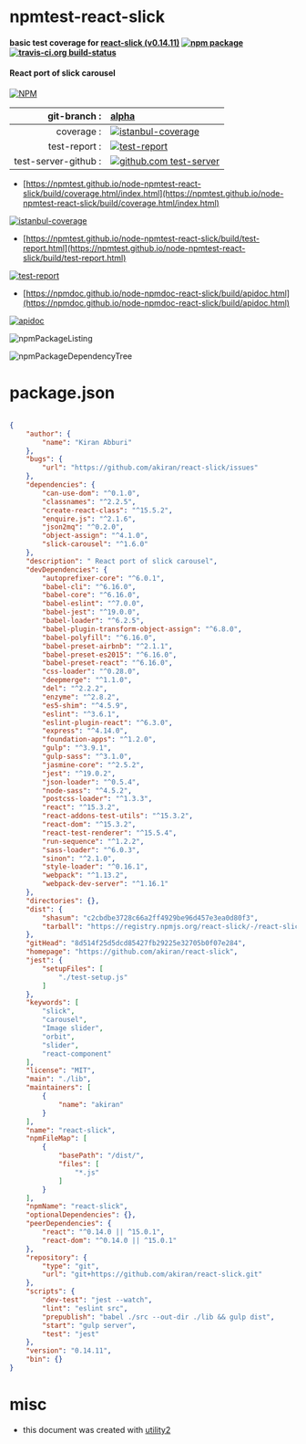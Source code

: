 # npmtest-react-slick

#### basic test coverage for  [react-slick (v0.14.11)](https://github.com/akiran/react-slick)  [![npm package](https://img.shields.io/npm/v/npmtest-react-slick.svg?style=flat-square)](https://www.npmjs.org/package/npmtest-react-slick) [![travis-ci.org build-status](https://api.travis-ci.org/npmtest/node-npmtest-react-slick.svg)](https://travis-ci.org/npmtest/node-npmtest-react-slick)

####  React port of slick carousel

[![NPM](https://nodei.co/npm/react-slick.png?downloads=true&downloadRank=true&stars=true)](https://www.npmjs.com/package/react-slick)

| git-branch : | [alpha](https://github.com/npmtest/node-npmtest-react-slick/tree/alpha)|
|--:|:--|
| coverage : | [![istanbul-coverage](https://npmtest.github.io/node-npmtest-react-slick/build/coverage.badge.svg)](https://npmtest.github.io/node-npmtest-react-slick/build/coverage.html/index.html)|
| test-report : | [![test-report](https://npmtest.github.io/node-npmtest-react-slick/build/test-report.badge.svg)](https://npmtest.github.io/node-npmtest-react-slick/build/test-report.html)|
| test-server-github : | [![github.com test-server](https://npmtest.github.io/node-npmtest-react-slick/GitHub-Mark-32px.png)](https://npmtest.github.io/node-npmtest-react-slick/build/app/index.html) | | build-artifacts : | [![build-artifacts](https://npmtest.github.io/node-npmtest-react-slick/glyphicons_144_folder_open.png)](https://github.com/npmtest/node-npmtest-react-slick/tree/gh-pages/build)|

- [https://npmtest.github.io/node-npmtest-react-slick/build/coverage.html/index.html](https://npmtest.github.io/node-npmtest-react-slick/build/coverage.html/index.html)

[![istanbul-coverage](https://npmtest.github.io/node-npmtest-react-slick/build/screenCapture.buildCi.browser.%252Ftmp%252Fbuild%252Fcoverage.lib.html.png)](https://npmtest.github.io/node-npmtest-react-slick/build/coverage.html/index.html)

- [https://npmtest.github.io/node-npmtest-react-slick/build/test-report.html](https://npmtest.github.io/node-npmtest-react-slick/build/test-report.html)

[![test-report](https://npmtest.github.io/node-npmtest-react-slick/build/screenCapture.buildCi.browser.%252Ftmp%252Fbuild%252Ftest-report.html.png)](https://npmtest.github.io/node-npmtest-react-slick/build/test-report.html)

- [https://npmdoc.github.io/node-npmdoc-react-slick/build/apidoc.html](https://npmdoc.github.io/node-npmdoc-react-slick/build/apidoc.html)

[![apidoc](https://npmdoc.github.io/node-npmdoc-react-slick/build/screenCapture.buildCi.browser.%252Ftmp%252Fbuild%252Fapidoc.html.png)](https://npmdoc.github.io/node-npmdoc-react-slick/build/apidoc.html)

![npmPackageListing](https://npmtest.github.io/node-npmtest-react-slick/build/screenCapture.npmPackageListing.svg)

![npmPackageDependencyTree](https://npmtest.github.io/node-npmtest-react-slick/build/screenCapture.npmPackageDependencyTree.svg)



# package.json

```json

{
    "author": {
        "name": "Kiran Abburi"
    },
    "bugs": {
        "url": "https://github.com/akiran/react-slick/issues"
    },
    "dependencies": {
        "can-use-dom": "^0.1.0",
        "classnames": "^2.2.5",
        "create-react-class": "^15.5.2",
        "enquire.js": "^2.1.6",
        "json2mq": "^0.2.0",
        "object-assign": "^4.1.0",
        "slick-carousel": "^1.6.0"
    },
    "description": " React port of slick carousel",
    "devDependencies": {
        "autoprefixer-core": "^6.0.1",
        "babel-cli": "^6.16.0",
        "babel-core": "^6.16.0",
        "babel-eslint": "^7.0.0",
        "babel-jest": "^19.0.0",
        "babel-loader": "^6.2.5",
        "babel-plugin-transform-object-assign": "^6.8.0",
        "babel-polyfill": "^6.16.0",
        "babel-preset-airbnb": "^2.1.1",
        "babel-preset-es2015": "^6.16.0",
        "babel-preset-react": "^6.16.0",
        "css-loader": "^0.28.0",
        "deepmerge": "^1.1.0",
        "del": "^2.2.2",
        "enzyme": "^2.8.2",
        "es5-shim": "^4.5.9",
        "eslint": "^3.6.1",
        "eslint-plugin-react": "^6.3.0",
        "express": "^4.14.0",
        "foundation-apps": "^1.2.0",
        "gulp": "^3.9.1",
        "gulp-sass": "^3.1.0",
        "jasmine-core": "^2.5.2",
        "jest": "^19.0.2",
        "json-loader": "^0.5.4",
        "node-sass": "^4.5.2",
        "postcss-loader": "^1.3.3",
        "react": "^15.3.2",
        "react-addons-test-utils": "^15.3.2",
        "react-dom": "^15.3.2",
        "react-test-renderer": "^15.5.4",
        "run-sequence": "^1.2.2",
        "sass-loader": "^6.0.3",
        "sinon": "^2.1.0",
        "style-loader": "^0.16.1",
        "webpack": "^1.13.2",
        "webpack-dev-server": "^1.16.1"
    },
    "directories": {},
    "dist": {
        "shasum": "c2cbdbe3728c66a2ff4929be96d457e3ea0d80f3",
        "tarball": "https://registry.npmjs.org/react-slick/-/react-slick-0.14.11.tgz"
    },
    "gitHead": "8d514f25d5dcd85427fb29225e32705b0f07e284",
    "homepage": "https://github.com/akiran/react-slick",
    "jest": {
        "setupFiles": [
            "./test-setup.js"
        ]
    },
    "keywords": [
        "slick",
        "carousel",
        "Image slider",
        "orbit",
        "slider",
        "react-component"
    ],
    "license": "MIT",
    "main": "./lib",
    "maintainers": [
        {
            "name": "akiran"
        }
    ],
    "name": "react-slick",
    "npmFileMap": [
        {
            "basePath": "/dist/",
            "files": [
                "*.js"
            ]
        }
    ],
    "npmName": "react-slick",
    "optionalDependencies": {},
    "peerDependencies": {
        "react": "^0.14.0 || ^15.0.1",
        "react-dom": "^0.14.0 || ^15.0.1"
    },
    "repository": {
        "type": "git",
        "url": "git+https://github.com/akiran/react-slick.git"
    },
    "scripts": {
        "dev-test": "jest --watch",
        "lint": "eslint src",
        "prepublish": "babel ./src --out-dir ./lib && gulp dist",
        "start": "gulp server",
        "test": "jest"
    },
    "version": "0.14.11",
    "bin": {}
}
```



# misc
- this document was created with [utility2](https://github.com/kaizhu256/node-utility2)
